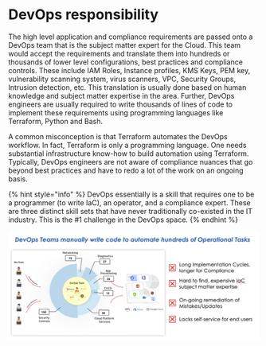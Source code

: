 # DevOps responsibility

The high level application and compliance requirements are passed onto a DevOps team that is the subject matter expert for the Cloud. This team would accept the requirements and translate them into hundreds or thousands of lower level configurations, best practices and compliance controls. These include IAM Roles, Instance profiles, KMS Keys, PEM key, vulnerability scanning system, virus scanners, VPC, Security Groups, Intrusion detection, etc. This translation is usually done based on human knowledge and subject matter expertise in the area. Further, DevOps engineers are usually required to write thousands of lines of code to implement these requirements using programming languages like Terraform, Python and Bash.

A common misconception is that Terraform automates the DevOps workflow. In fact, Terraform is only a programming language. One needs substantial infrastructure know-how to build automation using Terraform. Typically, DevOps engineers are not aware of compliance nuances that go beyond best practices and have to redo a lot of the work on an ongoing basis.

{% hint style="info" %}
DevOps essentially is a skill that requires one to be a programmer (to write IaC), an operator, and a compliance expert. These are three distinct skill sets that have never traditionally co-existed in the IT industry. This is the #1 challenge in the DevOps space.
{% endhint %}

![](<../../.gitbook/assets/Screen Shot 2022-03-12 at 1.20.05 PM.png>)
